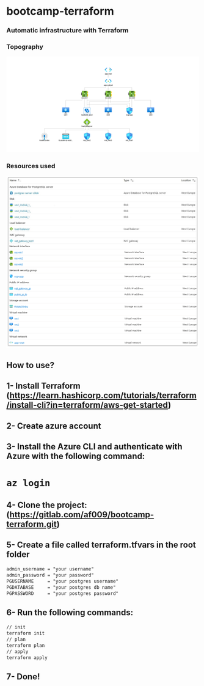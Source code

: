 # bootcamp-terraform

### Automatic infrastructure with Terraform

### Topography
![](diagram.png)

### Resources used
![](resources.png)

## How to use?

## 1- Install Terraform (https://learn.hashicorp.com/tutorials/terraform/install-cli?in=terraform/aws-get-started)

## 2- Create azure account
## 3- Install the Azure CLI and authenticate with Azure with the following command:
#     `az login`
## 4- Clone the project: (https://gitlab.com/af009/bootcamp-terraform.git)
## 5- Create a file called terraform.tfvars in the root folder
```
admin_username = "your username"
admin_password = "your password"
PGUSERNAME     = "your postgres username"
PGDATABASE     = "your postgres db name"
PGPASSWORD     = "your postgres password"

```
## 6- Run the following commands:
```
// init
terraform init
// plan
terraform plan
// apply
terraform apply
```
## 7- Done!
